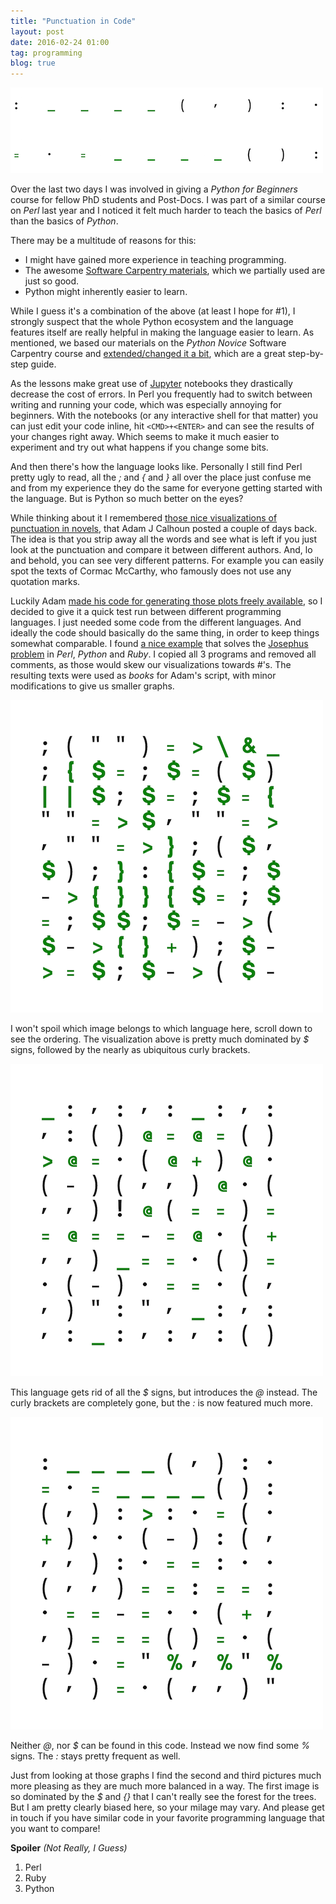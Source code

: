 ```yaml
---
title: "Punctuation in Code"
layout: post
date: 2016-02-24 01:00
tag: programming
blog: true
---
```

![python Punctuation](/assets/images/language_comp_header.png)

Over the last two days I was involved in giving a *Python for Beginners* course for fellow PhD students and Post-Docs. I was part of a similar course on *Perl* last year and I noticed it felt much harder to teach the basics of *Perl* than the basics of *Python*.

There may be a multitude of reasons for this:

* I might have gained more experience in teaching programming.
* The awesome [Software Carpentry materials](http://swcarpentry.github.io/python-novice-inflammation/), which we partially used are just so good.
* Python might inherently easier to learn.

While I guess it's a combination of the above (at least I hope for \#1), I strongly suspect that the whole Python ecosystem and the language features itself are really helpful in making the language easier to learn. As mentioned, we based our materials on the *Python Novice* Software Carpentry course and [extended/changed it a bit](http://gedankenstuecke.github.io/python-novice-inflammation/), which are a great step-by-step guide.

As the lessons make great use of [Jupyter](http://jupyter.org/) notebooks they drastically decrease the cost of errors. In Perl you frequently had to switch between writing and running your code, which was especially annoying for beginners. With the notebooks (or any interactive shell for that matter) you can just edit your code inline, hit `<CMD>+<ENTER>` and can see the results of your changes right away. Which seems to make it much easier to experiment
and try out what happens if you change some bits.

And then there's how the language looks like. Personally I still find Perl pretty ugly to read, all the *;* and *{* and *}* all over the place just confuse me and from my experience they do the same for everyone getting started with the language. But is Python so much better on the eyes?

While thinking about it I remembered [those nice visualizations of punctuation in novels](https://medium.com/@neuroecology/punctuation-in-novels-8f316d542ec4#.3uk0h24u1), that Adam J Calhoun posted a couple of days back. The idea is that you strip away all the words and see what is left if you just look at the punctuation and compare it between different authors. And, lo and behold, you can see very different patterns. For example you can easily spot the texts of Cormac McCarthy, who famously does not use any quotation marks.

Luckily Adam [made his code for generating those plots freely available](https://github.com/adamjcalhoun/punctuation), so I decided to give it a quick test run between different programming languages. I just needed some code from the different languages. And ideally the code should basically do the same thing, in order to keep things somewhat comparable. I found [a nice example](http://www.danvk.org/josephus.html) that solves the [Josephus problem](https://en.wikipedia.org/wiki/Josephus_problem) in *Perl*, *Python* and *Ruby*. I copied all 3 programs and removed all comments, as those would skew our visualizations towards *\#*'s. The resulting texts were used as *books* for Adam's script, with minor modifications to give us smaller graphs.

![perl Punctuation](/assets/images/language_comp_perl.png)

I won't spoil which image belongs to which language here, scroll down to see the ordering. The visualization above is pretty much dominated by *$* signs, followed by the nearly as ubiquitous curly brackets.  

![ruby Punctuation](/assets/images/language_comp_ruby.png)

This language gets rid of all the *$* signs, but introduces the *@* instead. The curly brackets are completely gone, but the *:* is now featured much more.

![python Punctuation](/assets/images/language_comp_python.png)

Neither *@*, nor *$* can be found in this code. Instead we now find some *%* signs. The *:* stays pretty frequent as well.

Just from looking at those graphs I find the second and third pictures much more pleasing as they are much more balanced in a way. The first image is so dominated by the *$* and *{}* that I can't really see the forest for the trees. But I am pretty clearly biased here, so your milage may vary. And please get in touch if you have similar code in your favorite programming language that you want to compare!

**Spoiler** *(Not Really, I Guess)*

1. Perl
2. Ruby
3. Python
